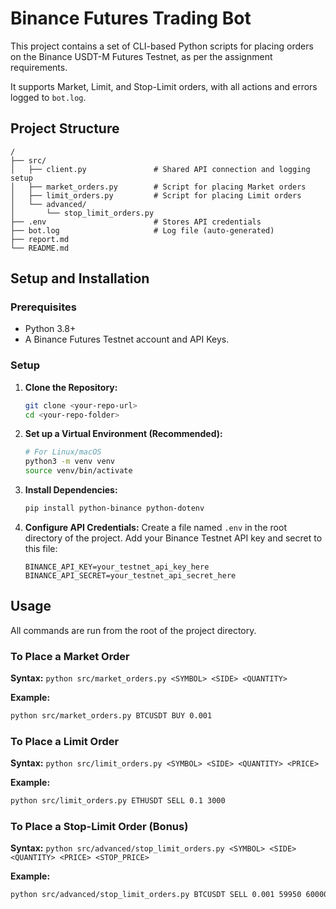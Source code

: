 # Binance Futures Trading Bot

This project contains a set of CLI-based Python scripts for placing orders on the Binance USDT-M Futures Testnet, as per the assignment requirements.

It supports Market, Limit, and Stop-Limit orders, with all actions and errors logged to `bot.log`.

## Project Structure

```
/
├── src/
│   ├── client.py               # Shared API connection and logging setup
│   ├── market_orders.py        # Script for placing Market orders
│   ├── limit_orders.py         # Script for placing Limit orders
│   └── advanced/
│       └── stop_limit_orders.py 
├── .env                        # Stores API credentials 
├── bot.log                     # Log file (auto-generated)
├── report.md                   
└── README.md                   
```

## Setup and Installation

### Prerequisites

- Python 3.8+
- A Binance Futures Testnet account and API Keys.

### Setup

1. **Clone the Repository:**

   ```sh
   git clone <your-repo-url>
   cd <your-repo-folder>
   ```

2. **Set up a Virtual Environment (Recommended):**

   ```sh
   # For Linux/macOS
   python3 -m venv venv
   source venv/bin/activate
   ```

3. **Install Dependencies:**

   ```sh
   pip install python-binance python-dotenv
   ```

4. **Configure API Credentials:**
   Create a file named `.env` in the root directory of the project. Add your Binance Testnet API key and secret to this file:
   ```
   BINANCE_API_KEY=your_testnet_api_key_here
   BINANCE_API_SECRET=your_testnet_api_secret_here
   ```

## Usage

All commands are run from the root of the project directory.

### To Place a Market Order

**Syntax:** `python src/market_orders.py <SYMBOL> <SIDE> <QUANTITY>`

**Example:**

```sh
python src/market_orders.py BTCUSDT BUY 0.001
```

### To Place a Limit Order

**Syntax:** `python src/limit_orders.py <SYMBOL> <SIDE> <QUANTITY> <PRICE>`

**Example:**

```sh
python src/limit_orders.py ETHUSDT SELL 0.1 3000
```

### To Place a Stop-Limit Order (Bonus)

**Syntax:** `python src/advanced/stop_limit_orders.py <SYMBOL> <SIDE> <QUANTITY> <PRICE> <STOP_PRICE>`

**Example:**

```sh
python src/advanced/stop_limit_orders.py BTCUSDT SELL 0.001 59950 60000
```
